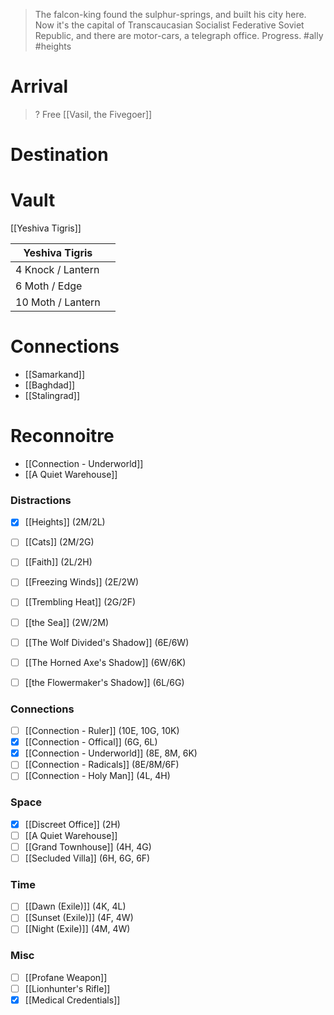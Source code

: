 > The falcon-king found the sulphur-springs, and built his city here. Now it's the capital of Transcaucasian Socialist Federative Soviet Republic, and there are motor-cars, a telegraph office. Progress.
#ally #heights

# Arrival
> ?
Free [[Vasil, the Fivegoer]]
# Destination
> 
# Vault
[[Yeshiva Tigris]]

| Yeshiva Tigris    |     |
| ----------------- | --- |
| 4 Knock / Lantern |     |
| 6 Moth / Edge     |     |
| 10 Moth / Lantern |     |

# Connections
- [[Samarkand]]
- [[Baghdad]]
- [[Stalingrad]]
# Reconnoitre
- [[Connection - Underworld]]
- [[A Quiet Warehouse]]
### Distractions
- [x] [[Heights]] (2M/2L)
- [ ] [[Cats]] (2M/2G)
- [ ] [[Faith]] (2L/2H)

- [ ] [[Freezing Winds]] (2E/2W)
- [ ] [[Trembling Heat]] (2G/2F)
- [ ] [[the Sea]] (2W/2M)

- [ ] [[The Wolf Divided's Shadow]] (6E/6W)
- [ ] [[The Horned Axe's Shadow]] (6W/6K)
- [ ] [[the Flowermaker's Shadow]] (6L/6G)
### Connections
- [ ] [[Connection - Ruler]] (10E, 10G, 10K)
- [x] [[Connection - Offical]] (6G, 6L)
- [x] [[Connection - Underworld]] (8E, 8M, 6K)
- [ ] [[Connection - Radicals]] (8E/8M/6F)
- [ ] [[Connection - Holy Man]] (4L, 4H)
### Space
- [x] [[Discreet Office]] (2H)
- [ ] [[A Quiet Warehouse]]
- [ ] [[Grand Townhouse]] (4H, 4G)
- [ ] [[Secluded Villa]] (6H, 6G, 6F)
### Time
- [ ] [[Dawn (Exile)]] (4K, 4L)
- [ ] [[Sunset (Exile)]] (4F, 4W)
- [ ] [[Night (Exile)]] (4M, 4W)
### Misc
- [ ] [[Profane Weapon]]
- [ ] [[Lionhunter's Rifle]]
- [x] [[Medical Credentials]]